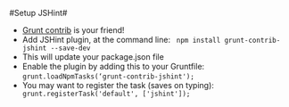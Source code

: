 #Setup JSHint#
* [Grunt contrib](https://github.com/gruntjs/grunt-contrib-jshint) is your friend! 
* Add JSHint plugin, at the command line:
` npm install grunt-contrib-jshint --save-dev`
* This will update your package.json file
* Enable the plugin by adding this to your Gruntfile: 
`grunt.loadNpmTasks(‘grunt-contrib-jshint');`
* You may want to register the task (saves on typing):
` grunt.registerTask('default', ['jshint']);`
